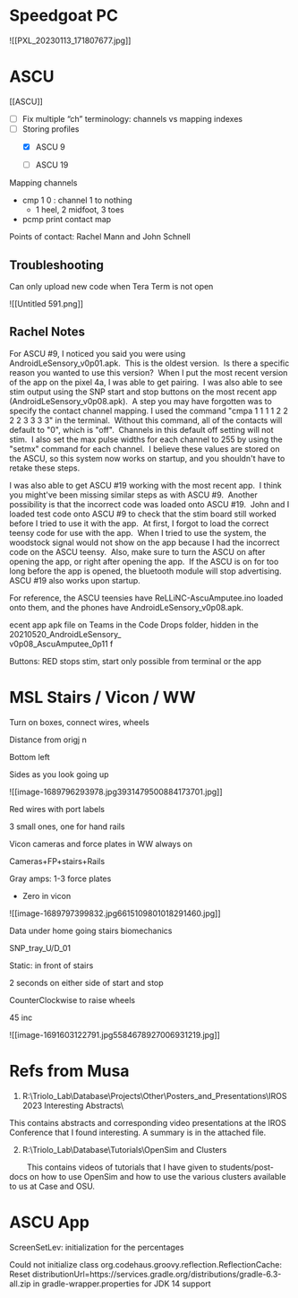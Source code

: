 
# Speedgoat PC

![[PXL_20230113_171807677.jpg]]
# ASCU

[[ASCU]]

- [ ] Fix multiple “ch” terminology: channels vs mapping indexes
- [ ] Storing profiles
	- [x] ASCU 9
	- [ ] ASCU 19



Mapping channels
- cmp 1 0 : channel 1 to nothing
    - 1 heel, 2 midfoot, 3 toes
- pcmp print contact map

Points of contact: Rachel Mann and John Schnell  

## Troubleshooting
 Can only upload new code when Tera Term is not open

![[Untitled 591.png]]

## Rachel Notes

For ASCU \#9, I noticed you said you were using AndroidLeSensory_v0p01.apk.  This is the oldest version.  Is there a specific reason you wanted to use this version?  When I put the most recent version of the app on the pixel 4a, I was able to get pairing.  I was also able to see stim output using the SNP start and stop buttons on the most recent app (AndroidLeSensory_v0p08.apk).  A step you may have forgotten was to specify the contact channel mapping. I used the command "cmpa 1 1 1 1 2 2 2 2 3 3 3 3" in the terminal.  Without this command, all of the contacts will default to "0", which is "off".  Channels in this default off setting will not stim.  I also set the max pulse widths for each channel to 255 by using the "setmx" command for each channel.  I believe these values are stored on the ASCU, so this system now works on startup, and you shouldn't have to retake these steps.

I was also able to get ASCU \#19 working with the most recent app.  I think you might've been missing similar steps as with ASCU \#9.  Another possibility is that the incorrect code was loaded onto ASCU #19.  John and I loaded test code onto ASCU #9 to check that the stim board still worked before I tried to use it with the app.  At first, I forgot to load the correct teensy code for use with the app.  When I tried to use the system, the woodstock signal would not show on the app because I had the incorrect code on the ASCU teensy.  Also, make sure to turn the ASCU on after opening the app, or right after opening the app.  If the ASCU is on for too long before the app is opened, the bluetooth module will stop advertising.  ASCU #19 also works upon startup.

For reference, the ASCU teensies have ReLLiNC-AscuAmputee.ino loaded onto them, and the phones have AndroidLeSensory_v0p08.apk.

  

ecent app apk file on Teams in the Code Drops folder, hidden in the 20210520_AndroidLeSensory_  
v0p08_AscuAmputee_0p11 f

  

Buttons: RED stops stim, start only possible from terminal or the app



# MSL Stairs / Vicon / WW

Turn on boxes, connect wires, wheels

Distance from origj n

Bottom left

Sides as you look going up

![[image-1689796293978.jpg3931479500884173701.jpg]]

Red wires with port labels

3 small ones, one for hand rails

  

Vicon cameras and force plates in WW always on

  

Cameras+FP+stairs+Rails

  

Gray amps: 1-3 force plates

- Zero in vicon

  

![[image-1689797399832.jpg6615109801018291460.jpg]]

  

Data under home going stairs biomechanics

  

  

SNP_tray_U/D_01

Static: in front of stairs

  

2 seconds on either side of start and stop

CounterClockwise to raise wheels

  

45 inc

![[image-1691603122791.jpg5584678927006931219.jpg]]

# Refs from Musa
1. R:\Triolo_Lab\Database\Projects\Other\Posters_and_Presentations\IROS 2023 Interesting Abstracts\

This contains abstracts and corresponding video presentations at the IROS Conference that I found interesting. A summary is in the attached file.

2. R:\Triolo_Lab\Database\Tutorials\OpenSim and Clusters

        This contains videos of tutorials that I have given to students/post-docs on how to use OpenSim and how to use the various clusters available to us at Case and OSU.



# ASCU App
ScreenSetLev: initialization for the percentages

Could not initialize class org.codehaus.groovy.reflection.ReflectionCache:
Reset distributionUrl=https\://services.gradle.org/distributions/gradle-6.3-all.zip in gradle-wrapper.properties for JDK 14 support 